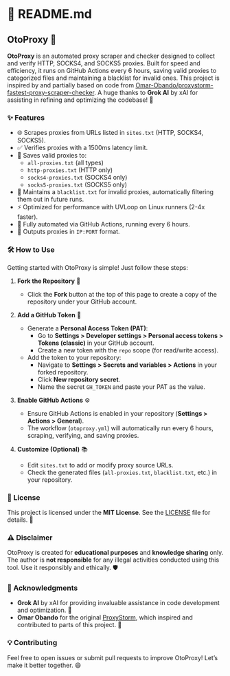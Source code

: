 # 📖 README.md

## OtoProxy 🚀

**OtoProxy** is an automated proxy scraper and checker designed to collect and verify HTTP, SOCKS4, and SOCKS5 proxies. Built for speed and efficiency, it runs on GitHub Actions every 6 hours, saving valid proxies to categorized files and maintaining a blacklist for invalid ones. This project is inspired by and partially based on code from [Omar-Obando/proxystorm-fastest-proxy-scraper-checker](https://github.com/Omar-Obando/proxystorm-fastest-proxy-scraper-checker.git). A huge thanks to **Grok AI** by xAI for assisting in refining and optimizing the codebase! 🙌

### ✨ Features
- 🌐 Scrapes proxies from URLs listed in `sites.txt` (HTTP, SOCKS4, SOCKS5).
- ✅ Verifies proxies with a 1500ms latency limit.
- 💾 Saves valid proxies to:
  - `all-proxies.txt` (all types)
  - `http-proxies.txt` (HTTP only)
  - `socks4-proxies.txt` (SOCKS4 only)
  - `socks5-proxies.txt` (SOCKS5 only)
- 🚫 Maintains a `blacklist.txt` for invalid proxies, automatically filtering them out in future runs.
- ⚡ Optimized for performance with UVLoop on Linux runners (2-4x faster).
- 🤖 Fully automated via GitHub Actions, running every 6 hours.
- 📝 Outputs proxies in `IP:PORT` format.

### 🛠️ How to Use
Getting started with OtoProxy is simple! Just follow these steps:

1. **Fork the Repository** 🍴
   - Click the **Fork** button at the top of this page to create a copy of the repository under your GitHub account.

2. **Add a GitHub Token** 🔑
   - Generate a **Personal Access Token (PAT)**:
     - Go to **Settings > Developer settings > Personal access tokens > Tokens (classic)** in your GitHub account.
     - Create a new token with the `repo` scope (for read/write access).
   - Add the token to your repository:
     - Navigate to **Settings > Secrets and variables > Actions** in your forked repository.
     - Click **New repository secret**.
     - Name the secret `GH_TOKEN` and paste your PAT as the value.

3. **Enable GitHub Actions** ⚙️
   - Ensure GitHub Actions is enabled in your repository (**Settings > Actions > General**).
   - The workflow (`otoproxy.yml`) will automatically run every 6 hours, scraping, verifying, and saving proxies.

4. **Customize (Optional)** 📚
   - Edit `sites.txt` to add or modify proxy source URLs.
   - Check the generated files (`all-proxies.txt`, `blacklist.txt`, etc.) in your repository.

### 📜 License
This project is licensed under the **MIT License**. See the [LICENSE](LICENSE) file for details. 📄

### ⚠️ Disclaimer
OtoProxy is created for **educational purposes** and **knowledge sharing** only. The author is **not responsible** for any illegal activities conducted using this tool. Use it responsibly and ethically. 🛡️

### 🙏 Acknowledgments
- **Grok AI** by xAI for providing invaluable assistance in code development and optimization. 🤖
- **Omar Obando** for the original [ProxyStorm](https://github.com/Omar-Obando/proxystorm-fastest-proxy-scraper-checker.git), which inspired and contributed to parts of this project. 🌟

### 💡 Contributing
Feel free to open issues or submit pull requests to improve OtoProxy! Let’s make it better together. 😄
